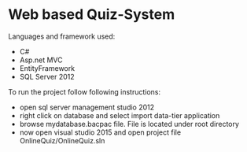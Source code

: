 # Web based Quiz-System

Languages and framework used:
- C#
- Asp.net MVC
- EntityFramework
- SQL Server 2012


To run the project follow following instructions:
- open sql server management studio 2012
- right click on database and select import data-tier application
- browse mydatabase.bacpac file. File is located under root directory
- now open visual studio 2015 and open project file OnlineQuiz/OnlineQuiz.sln
